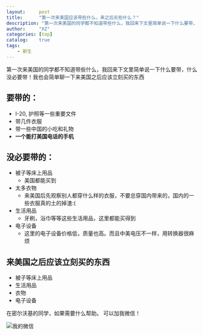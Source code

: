 ```yaml
---
layout:     post
title:      "第一次来美国应该带些什么，来之后买些什么？"
description: "第一次来美国的同学都不知道带些什么，我回来下文里简单说一下什么要带，什么没必要带。"
author:     "XZ"
categories: [top]
catalog:    true
tags:
    - 新生
---
```


第一次来美国的同学都不知道带些什么，我回来下文里简单说一下什么要带，什么没必要带！我也会简单聊一下来美国之后应该立刻买的东西

## 要带的：

* I-20, 护照等一些重要文件
* 带几件衣服
* 带一些中国的小吃和礼物
* **一个能打美国电话的手机**

## 没必要带的：

* 被子等床上用品
    * 美国都能买到
* 太多衣物
    * 来美国后先观察别人都穿什么样的衣服，不要总穿国内带来的，国内的一些衣服真的土的掉渣:(
* 生活用品
    * 牙刷，浴巾等等这些生活用品，这里都能买得到
* 电子设备
    * 这里的电子设备价格低，质量也高。而且中美电压不一样，用转换器很麻烦

## 来美国之后应该立刻买的东西

* 被子等床上用品
* 生活用品
* 衣物
* 电子设备

在密尔沃基的同学，如果需要什么帮助。 可以加我微信！

![我的微信]({{site.baseurl}}/img/icon_wechat.png)


